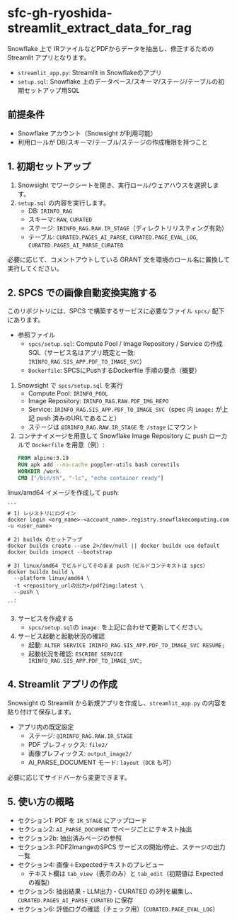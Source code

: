 # sfc-gh-ryoshida-streamlit_extract_data_for_rag
Snowflake 上で IRファイルなどPDFからデータを抽出し、修正するためのStreamlit アプリとなります。

- `streamlit_app.py`: Streamlit in Snowflakeのアプリ
- `setup.sql`: Snowflake 上のデータベース/スキーマ/ステージ/テーブルの初期セットアップ用SQL

## 前提条件
- Snowflake アカウント（Snowsight が利用可能）
- 利用ロールが DB/スキーマ/テーブル/ステージの作成権限を持つこと

## 1. 初期セットアップ
1) Snowsight でワークシートを開き、実行ロール/ウェアハウスを選択します。
2) `setup.sql` の内容を実行します。
   - DB: `IRINFO_RAG`
   - スキーマ: `RAW`, `CURATED`
   - ステージ: `IRINFO_RAG.RAW.IR_STAGE`（ディレクトリリスティング有効）
   - テーブル: `CURATED.PAGES_AI_PARSE`, `CURATED.PAGE_EVAL_LOG`, `CURATED.PAGES_AI_PARSE_CURATED`

必要に応じて、コメントアウトしている GRANT 文を環境のロール名に置換して実行してください。

## 2. SPCS での画像自動変換実施する
このリポジトリには、SPCS で構築するサービスに必要なファイル `spcs/` 配下にあります。
- 参照ファイル
  - `spcs/setup.sql`: Compute Pool / Image Repository / Service の作成SQL（サービス名はアプリ既定と一致: `IRINFO_RAG.SIS_APP.PDF_TO_IMAGE_SVC`）
  - `Dockerfile`: SPCSにPushするDockerfile
手順の要点（概要）
1) Snowsight で `spcs/setup.sql` を実行
   - Compute Pool: `IRINFO_POOL`
   - Image Repository: `IRINFO_RAG.RAW.PDF_IMG_REPO`
   - Service: `IRINFO_RAG.SIS_APP.PDF_TO_IMAGE_SVC`（spec 内 `image:` が上記 push 済みのURLであること）
   - ステージは `@IRINFO_RAG.RAW.IR_STAGE` を `/stage` にマウント
2) コンテナイメージを用意して Snowflake Image Repository に push
  ローカルで `Dockerfile` を用意（例）:
    ```Dockerfile
    FROM alpine:3.19
    RUN apk add --no-cache poppler-utils bash coreutils
    WORKDIR /work
    CMD ["/bin/sh", "-lc", "echo container ready"]
    ```

  linux/amd64 イメージを作成して push:
  
    ```
    # 1) レジストリにログイン
    docker login <org_name>-<account_name>.registry.snowflakecomputing.com -u <user_name>

    # 2) buildx のセットアップ
    docker buildx create --use 2>/dev/null || docker buildx use default
    docker buildx inspect --bootstrap

    # 3) linux/amd64 でビルドしてそのまま push（ビルドコンテキストは spcs）
    docker buildx build \
      --platform linux/amd64 \
      -t <repository_urlの出力>/pdf2img:latest \
      --push \
      .
    ```
3) サービスを作成する
   -  `spcs/setup.sql`の `image:` を上記に合わせて更新してください。
4) サービス起動と起動状況の確認
   - 起動: `ALTER SERVICE IRINFO_RAG.SIS_APP.PDF_TO_IMAGE_SVC RESUME;`
   - 起動状況を確認: `ESCRIBE SERVICE IRINFO_RAG.SIS_APP.PDF_TO_IMAGE_SVC;`


## 4. Streamlit アプリの作成
Snowsight の Streamlit から新規アプリを作成し、`streamlit_app.py` の内容を貼り付けて保存します。

- アプリ内の既定設定
  - ステージ: `@IRINFO_RAG.RAW.IR_STAGE`
  - PDF プレフィックス: `file2/`
  - 画像プレフィックス: `output_image2/`
  - AI_PARSE_DOCUMENT モード: `layout`（`OCR` も可）

必要に応じてサイドバーから変更できます。

## 5. 使い方の概略
- セクション1: PDF を `IR_STAGE` にアップロード
- セクション2: `AI_PARSE_DOCUMENT` でページごとにテキスト抽出
- セクション2b: 抽出済みページの参照
- セクション3: PDF2ImangeのSPCS サービスの開始/停止、ステージの出力一覧
- セクション4: 画像＋Expectedテキストのプレビュー
  - テキスト欄は `tab_view`（表示のみ）と `tab_edit`（初期値は Expected の複製）
- セクション5: 抽出結果・LLM出力・CURATED の3列を編集し、`CURATED.PAGES_AI_PARSE_CURATED` に保存
- セクション6: 評価ログの確認（チェック用）（`CURATED.PAGE_EVAL_LOG`）


